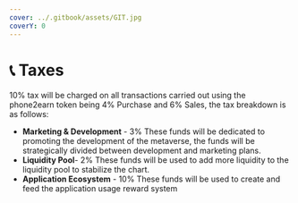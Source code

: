 ```yaml
---
cover: ../.gitbook/assets/GIT.jpg
coverY: 0
---
```


# 📞 Taxes

10% tax will be charged on all transactions carried out using the phone2earn token being 4% Purchase and 6% Sales, the tax breakdown is as follows:

* **Marketing & Development** - 3% These funds will be dedicated to promoting the development of the metaverse, the funds will be strategically divided between development and marketing plans.
* **Liquidity Pool**- 2% These funds will be used to add more liquidity to the liquidity pool to stabilize the chart.
* **Application Ecosystem** - 10% These funds will be used to create and feed the application usage reward system

